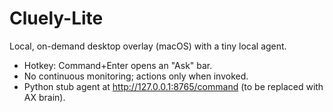 # Cluely-Lite

Local, on-demand desktop overlay (macOS) with a tiny local agent.
- Hotkey: Command+Enter opens an "Ask" bar.
- No continuous monitoring; actions only when invoked.
- Python stub agent at http://127.0.0.1:8765/command (to be replaced with AX brain).
